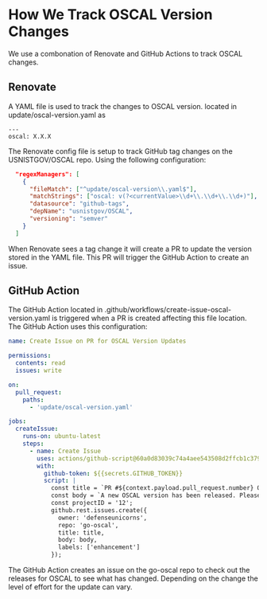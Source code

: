 # How We Track OSCAL Version Changes
We use a combonation of Renovate and GitHub Actions to track OSCAL changes.

## Renovate 
A YAML file is used to track the changes to OSCAL version. located in update/oscal-version.yaml as
```yamll
---
oscal: X.X.X
```

The Renovate config file is setup to track GitHub tag changes on the USNISTGOV/OSCAL repo. Using the following configuration:
```json
  "regexManagers": [
    {
      "fileMatch": ["^update/oscal-version\\.yaml$"],
      "matchStrings": ["oscal: v(?<currentValue>\\d+\\.\\d+\\.\\d+)"],
      "datasource": "github-tags",
      "depName": "usnistgov/OSCAL",
      "versioning": "semver"
    }
  ]

```

When Renovate sees a tag change it will create a PR to update the version stored in the YAML file. This PR will trigger the GitHub Action to create an issue.

## GitHub Action

The GitHub Action located in .github/workflows/create-issue-oscal-version.yaml is triggered when a PR is created affecting this file location. The GitHub Action uses this configuration: 
```yaml
name: Create Issue on PR for OSCAL Version Updates

permissions:
  contents: read
  issues: write

on:
  pull_request:
    paths:
      - 'update/oscal-version.yaml'

jobs:
  createIssue:
    runs-on: ubuntu-latest
    steps:
      - name: Create Issue
        uses: actions/github-script@60a0d83039c74a4aee543508d2ffcb1c3799cdea # v7.0.1
        with:
          github-token: ${{secrets.GITHUB_TOKEN}}
          script: |
            const title = `PR #${context.payload.pull_request.number} OSCAL Version Update`;
            const body = `A new OSCAL version has been released. Please review the changes https://github.com/usnistgov/OSCAL/releases`;
            const projectID = '12';
            github.rest.issues.create({
              owner: 'defenseunicorns',
              repo: 'go-oscal',
              title: title,
              body: body,
              labels: ['enhancement']
            });

```

The GitHub Action creates an issue on the go-oscal repo to check out the releases for OSCAL to see what has changed. Depending on the change the level of effort for the update can vary.